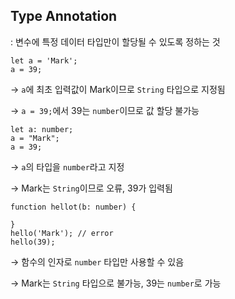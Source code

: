 ## Type Annotation
: 변수에 특정 데이터 타입만이 할당될 수 있도록 정하는 것

```tsx
let a = 'Mark';
a = 39;
```

→ `a`에 최초 입력값이 Mark이므로 `String` 타입으로 지정됨

→ `a = 39;`에서 39는 `number`이므로 값 할당 불가능

```tsx
let a: number;
a = "Mark";
a = 39;
```

→ `a`의 타입을 `number`라고 지정

→ Mark는 `String`이므로 오류, 39가 입력됨

```tsx
function hellot(b: number) {

}
hello('Mark'); // error
hello(39);
```

→ 함수의 인자로 `number` 타입만 사용할 수 있음

→ Mark는 `String` 타입으로 불가능, 39는 `number`로 가능
